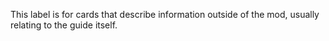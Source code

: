This label is for cards that describe information outside of the mod, usually relating to the guide itself.